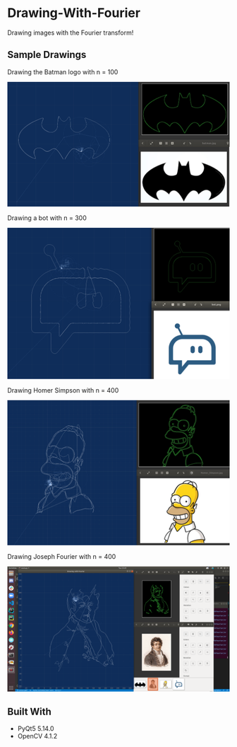 # Drawing-With-Fourier
Drawing images with the Fourier transform!

## Sample Drawings

Drawing the Batman logo with n = 100

![Batman](https://github.com/cindyli-13/Drawing-With-Fourier/blob/master/images/results/batman_greedy_approach_2.png)

Drawing a bot with n = 300

![Bot](https://github.com/cindyli-13/Drawing-With-Fourier/blob/master/images/results/bot_greedy_approach_2.png)

Drawing Homer Simpson with n = 400

![Homer Simpson](https://github.com/cindyli-13/Drawing-With-Fourier/blob/master/images/results/homer_simpson_greedy_approach_2.png)

Drawing Joseph Fourier with n = 400

![Joseph Fourier](https://github.com/cindyli-13/Drawing-With-Fourier/blob/master/images/results/joseph_fourier_greedy_approach_2.png)

## Built With
* PyQt5 5.14.0
* OpenCV 4.1.2